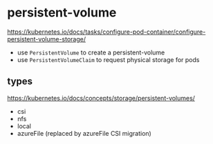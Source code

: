 # persistent-volume

https://kubernetes.io/docs/tasks/configure-pod-container/configure-persistent-volume-storage/

- use `PersistentVolume` to create a persistent-volume
- use `PersistentVolumeClaim` to request physical storage for pods

## types
https://kubernetes.io/docs/concepts/storage/persistent-volumes/
- csi
- nfs
- local
- azureFile (replaced by azureFile CSI migration)
